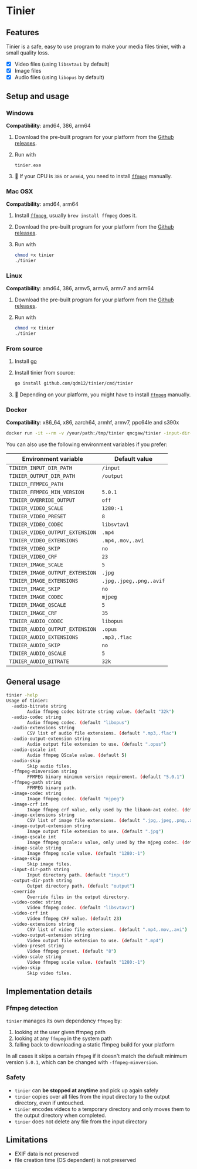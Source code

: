 # Tinier

## Features

Tinier is a safe, easy to use program to make your media files tinier, with a small quality loss.

- [x] Video files (using `libsvtav1` by default)
- [x] Image files
- [x] Audio files (using `libopus` by default)

## Setup and usage

### Windows

**Compatibility**: amd64, 386, arm64

1. Download the pre-built program for your platform from the [Github releases](https://github.com/qdm12/tinier/releases).
1. Run with

    ```psh
    tinier.exe
    ```

1. 💁 If your CPU is `386` or `arm64`, you need to install [`ffmpeg`](https://ffmpeg.org/) manually.

### Mac OSX

**Compatibility**: amd64, arm64

1. Install [`ffmpeg`](https://ffmpeg.org/), usually `brew install ffmpeg` does it.
1. Download the pre-built program for your platform from the [Github releases](https://github.com/qdm12/tinier/releases).
1. Run with

    ```zsh
    chmod +x tinier
    ./tinier
    ```

### Linux

**Compatibility**: amd64, 386, armv5, armv6, armv7 and arm64

1. Download the pre-built program for your platform from the [Github releases](https://github.com/qdm12/tinier/releases).
1. Run with

    ```sh
    chmod +x tinier
    ./tinier
    ```

### From source

1. Install [go](https://go.dev/)
1. Install tinier from source:

    ```sh
    go install github.com/qdm12/tinier/cmd/tinier
    ```

1. 💁 Depending on your platform, you might have to install [`ffmpeg`](https://ffmpeg.org/) manually.

### Docker

**Compatibility**: x86_64, x86, aarch64, armhf, armv7, ppc64le and s390x

```sh
docker run -it --rm -v /your/path:/tmp/tinier qmcgaw/tinier -input-dir-path /tmp/tinier/input -output-dir-path /tmp/tinier/output
```

You can also use the following environment variables if you prefer:

| Environment variable | Default value |
| --- | --- |
| `TINIER_INPUT_DIR_PATH` | `/input` |
| `TINIER_OUTPUT_DIR_PATH` | `/output` |
| `TINIER_FFMPEG_PATH` |  |
| `TINIER_FFMPEG_MIN_VERSION` | `5.0.1` |
| `TINIER_OVERRIDE_OUTPUT` | `off` |
| `TINIER_VIDEO_SCALE` | `1280:-1` |
| `TINIER_VIDEO_PRESET` | `8` |
| `TINIER_VIDEO_CODEC` | `libsvtav1` |
| `TINIER_VIDEO_OUTPUT_EXTENSION` | `.mp4` |
| `TINIER_VIDEO_EXTENSIONS` | `.mp4,.mov,.avi` |
| `TINIER_VIDEO_SKIP` | `no` |
| `TINIER_VIDEO_CRF` | `23` |
| `TINIER_IMAGE_SCALE` | `5` |
| `TINIER_IMAGE_OUTPUT_EXTENSION` | `.jpg` |
| `TINIER_IMAGE_EXTENSIONS` | `.jpg,.jpeg,.png,.avif` |
| `TINIER_IMAGE_SKIP` | `no` |
| `TINIER_IMAGE_CODEC` | `mjpeg` |
| `TINIER_IMAGE_QSCALE` | `5` |
| `TINIER_IMAGE_CRF` | `35` |
| `TINIER_AUDIO_CODEC` | `libopus` |
| `TINIER_AUDIO_OUTPUT_EXTENSION` | `.opus` |
| `TINIER_AUDIO_EXTENSIONS` | `.mp3,.flac` |
| `TINIER_AUDIO_SKIP` | `no` |
| `TINIER_AUDIO_QSCALE` | `5` |
| `TINIER_AUDIO_BITRATE` | `32k` |

## General usage

```sh
tinier -help
Usage of tinier:
  -audio-bitrate string
        Audio ffmpeg codec bitrate string value. (default "32k")
  -audio-codec string
        Audio ffmpeg codec. (default "libopus")
  -audio-extensions string
        CSV list of audio file extensions. (default ".mp3,.flac")
  -audio-output-extension string
        Audio output file extension to use. (default ".opus")
  -audio-qscale int
        Audio ffmpeg QScale value. (default 5)
  -audio-skip
        Skip audio files.
  -ffmpeg-minversion string
        FFMPEG binary minimum version requirement. (default "5.0.1")
  -ffmpeg-path string
        FFMPEG binary path.
  -image-codec string
        Image ffmpeg codec. (default "mjpeg")
  -image-crf int
        Image ffmpeg crf value, only used by the libaom-av1 codec. (default 35)
  -image-extensions string
        CSV list of image file extensions. (default ".jpg,.jpeg,.png,.avif")
  -image-output-extension string
        Image output file extension to use. (default ".jpg")
  -image-qscale int
        Image ffmpeg qscale:v value, only used by the mjpeg codec. (default 5)
  -image-scale string
        Image ffmpeg scale value. (default "1280:-1")
  -image-skip
        Skip image files.
  -input-dir-path string
        Input directory path. (default "input")
  -output-dir-path string
        Output directory path. (default "output")
  -override
        Override files in the output directory.
  -video-codec string
        Video ffmpeg codec. (default "libsvtav1")
  -video-crf int
        Video ffmpeg CRF value. (default 23)
  -video-extensions string
        CSV list of video file extensions. (default ".mp4,.mov,.avi")
  -video-output-extension string
        Video output file extension to use. (default ".mp4")
  -video-preset string
        Video ffmpeg preset. (default "8")
  -video-scale string
        Video ffmpeg scale value. (default "1280:-1")
  -video-skip
        Skip video files.
```

## Implementation details

### Ffmpeg detection

`tinier` manages its own dependency `ffmpeg` by:

1. looking at the user given ffmpeg path
1. looking at any `ffmpeg` in the system path
1. falling back to downloading a static ffmpeg build for your platform

In all cases it skips a certain `ffmpeg` if it doesn't match the default minimum version `5.0.1`, which can be changed with `-ffmpeg-minversion`.

### Safety

- `tinier` can **be stopped at anytime** and pick up again safely
- `tinier` copies over all files from the input directory to the output directory, even if untouched.
- `tinier` encodes videos to a temporary directory and only moves them to the output directory when completed.
- `tinier` does not delete any file from the input directory

## Limitations

- EXIF data is not preserved
- file creation time (OS dependent) is not preserved
